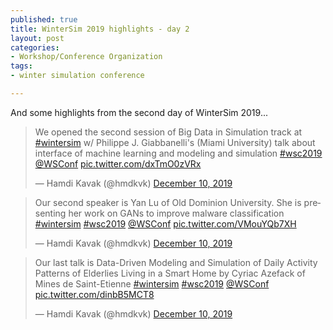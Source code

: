 ```yaml
--- 
published: true
title: WinterSim 2019 highlights - day 2
layout: post
categories: 
- Workshop/Conference Organization
tags:
- winter simulation conference

---
```

And some highlights from the second day of WinterSim 2019...

<blockquote class="twitter-tweet"><p lang="en" dir="ltr">We opened the second session of Big Data in Simulation track at <a href="https://twitter.com/hashtag/wintersim?src=hash&amp;ref_src=twsrc%5Etfw">#wintersim</a> w/ Philippe J. Giabbanelli&#39;s (Miami University) talk about interface of machine learning and modeling and simulation <a href="https://twitter.com/hashtag/wsc2019?src=hash&amp;ref_src=twsrc%5Etfw">#wsc2019</a> <a href="https://twitter.com/WSConf?ref_src=twsrc%5Etfw">@WSConf</a> <a href="https://t.co/dxTmO0zVRx">pic.twitter.com/dxTmO0zVRx</a></p>&mdash; Hamdi Kavak (@hmdkvk) <a href="https://twitter.com/hmdkvk/status/1204389311782760449?ref_src=twsrc%5Etfw">December 10, 2019</a></blockquote> 

<blockquote class="twitter-tweet"><p lang="en" dir="ltr">Our second speaker is Yan Lu of Old Dominion University. She is presenting her work on GANs to improve malware classification <a href="https://twitter.com/hashtag/wintersim?src=hash&amp;ref_src=twsrc%5Etfw">#wintersim</a> <a href="https://twitter.com/hashtag/wsc2019?src=hash&amp;ref_src=twsrc%5Etfw">#wsc2019</a> <a href="https://twitter.com/WSConf?ref_src=twsrc%5Etfw">@WSConf</a> <a href="https://t.co/VMouYQb7XH">pic.twitter.com/VMouYQb7XH</a></p>&mdash; Hamdi Kavak (@hmdkvk) <a href="https://twitter.com/hmdkvk/status/1204394129033191425?ref_src=twsrc%5Etfw">December 10, 2019</a></blockquote>

<blockquote class="twitter-tweet"><p lang="en" dir="ltr">Our last talk is Data-Driven Modeling and Simulation of Daily Activity Patterns of Elderlies Living in a Smart Home by Cyriac Azefack of Mines de Saint-Etienne <a href="https://twitter.com/hashtag/wintersim?src=hash&amp;ref_src=twsrc%5Etfw">#wintersim</a> <a href="https://twitter.com/hashtag/wsc2019?src=hash&amp;ref_src=twsrc%5Etfw">#wsc2019</a> <a href="https://twitter.com/WSConf?ref_src=twsrc%5Etfw">@WSConf</a> <a href="https://t.co/dinbB5MCT8">pic.twitter.com/dinbB5MCT8</a></p>&mdash; Hamdi Kavak (@hmdkvk) <a href="https://twitter.com/hmdkvk/status/1204401299703443458?ref_src=twsrc%5Etfw">December 10, 2019</a></blockquote> 

<script async src="https://platform.twitter.com/widgets.js" charset="utf-8"></script>

